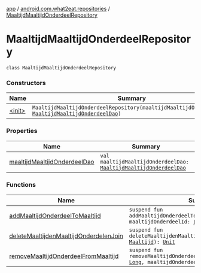 [app](../../index.md) / [android.com.what2eat.repositories](../index.md) / [MaaltijdMaaltijdOnderdeelRepository](./index.md)

# MaaltijdMaaltijdOnderdeelRepository

`class MaaltijdMaaltijdOnderdeelRepository`

### Constructors

| Name | Summary |
|---|---|
| [&lt;init&gt;](-init-.md) | `MaaltijdMaaltijdOnderdeelRepository(maaltijdMaaltijdOnderdeelDao: `[`MaaltijdMaaltijdOnderdeelDao`](../../android.com.what2eat.database/-maaltijd-maaltijd-onderdeel-dao/index.md)`)` |

### Properties

| Name | Summary |
|---|---|
| [maaltijdMaaltijdOnderdeelDao](maaltijd-maaltijd-onderdeel-dao.md) | `val maaltijdMaaltijdOnderdeelDao: `[`MaaltijdMaaltijdOnderdeelDao`](../../android.com.what2eat.database/-maaltijd-maaltijd-onderdeel-dao/index.md) |

### Functions

| Name | Summary |
|---|---|
| [addMaaltijdOnderdeelToMaaltijd](add-maaltijd-onderdeel-to-maaltijd.md) | `suspend fun addMaaltijdOnderdeelToMaaltijd(maaltijdId: `[`Long`](https://kotlinlang.org/api/latest/jvm/stdlib/kotlin/-long/index.html)`, maaltijdOnderdeelId: `[`Long`](https://kotlinlang.org/api/latest/jvm/stdlib/kotlin/-long/index.html)`): `[`Unit`](https://kotlinlang.org/api/latest/jvm/stdlib/kotlin/-unit/index.html) |
| [deleteMaaltijdenMaaltijdOnderdelenJoin](delete-maaltijden-maaltijd-onderdelen-join.md) | `suspend fun deleteMaaltijdenMaaltijdOnderdelenJoin(maaltijd: `[`Maaltijd`](../../android.com.what2eat.model/-maaltijd/index.md)`): `[`Unit`](https://kotlinlang.org/api/latest/jvm/stdlib/kotlin/-unit/index.html) |
| [removeMaaltijdOnderdeelFromMaaltijd](remove-maaltijd-onderdeel-from-maaltijd.md) | `suspend fun removeMaaltijdOnderdeelFromMaaltijd(maaltijdId: `[`Long`](https://kotlinlang.org/api/latest/jvm/stdlib/kotlin/-long/index.html)`, maaltijdOnderdeelId: `[`Long`](https://kotlinlang.org/api/latest/jvm/stdlib/kotlin/-long/index.html)`): `[`Unit`](https://kotlinlang.org/api/latest/jvm/stdlib/kotlin/-unit/index.html) |
